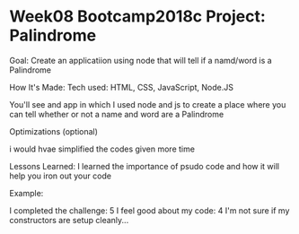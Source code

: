 # Week08 Bootcamp2018c Project: Palindrome
Goal: Create an applicatiion using node that will tell if a namd/word is a Palindrome

How It's Made:
Tech used: HTML, CSS, JavaScript, Node.JS

You'll see and app in which I used node and js to create a place where you can tell whether or not a name and word are a Palindrome

Optimizations
(optional)

i would hvae simplified the codes given more time

Lessons Learned:
I learned the importance of psudo code and how it will help you iron out your code

Example:

I completed the challenge: 5
I feel good about my code: 4
I'm not sure if my constructors are setup cleanly...
```
